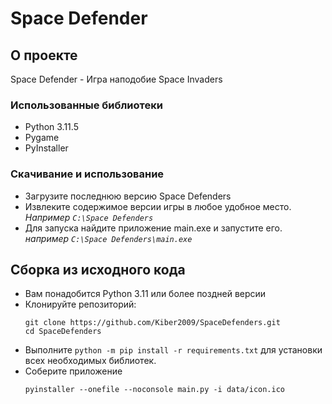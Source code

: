 # Space Defender
## О проекте
Space Defender - Игра наподобие Space Invaders
### Использованные библиотеки
* Python 3.11.5
* Pygame
* PyInstaller
### Скачивание и использование
* Загрузите последнюю версию Space Defenders
* Извлеките содержимое версии игры в любое удобное место. _Например `C:\Space Defenders`_
* Для запуска найдите приложение main.exe и запустите его. _например `C:\Space Defenders\main.exe`_
## Сборка из исходного кода
* Вам понадобится Python 3.11 или более поздней версии
* Клонируйте репозиторий:
    ```shell
    git clone https://github.com/Kiber2009/SpaceDefenders.git
    cd SpaceDefenders
    ```
* Выполните `python -m pip install -r requirements.txt` для установки всех необходимых библиотек.
* Соберите приложение
    ```shell
    pyinstaller --onefile --noconsole main.py -i data/icon.ico
    ```